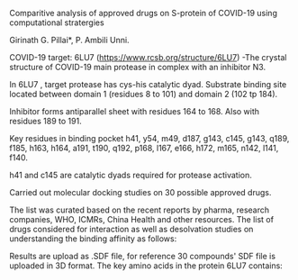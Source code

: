 Comparitive analysis of approved drugs on S-protein of COVID-19 using computational stratergies

Girinath G. Pillai*, P. Ambili Unni.

COVID-19 target: 6LU7 (https://www.rcsb.org/structure/6LU7) 
-The crystal structure of COVID-19 main protease in complex with an inhibitor N3.

In 6LU7 , target protease has cys-his catalytic dyad. 
Substrate binding site located between 
domain 1 (residues 8 to 101) and domain 2 (102 tp 184). 

Inhibitor forms antiparallel sheet with residues 164 to 168. Also with residues 189 to 191.

Key residues in binding pocket 
h41, y54, m49, d187, g143, c145, g143, q189, f185, h163, h164, a191, 
t190, q192, p168, l167, e166, h172, m165, n142, l141, f140. 

h41 and c145 are catalytic dyads required for protease activation.

Carried out molecular docking studies on 30 possible approved drugs.

The list was curated based on the recent reports by pharma, research companies, WHO, ICMRs, China Health and other resources.
The list of drugs considered for interaction as well as desolvation studies on understanding 
the binding affinity as follows:











Results are upload as .SDF file, for reference 30 compounds' SDF file is uploaded in 3D format.
The key amino acids in the protein 6LU7 contains:
